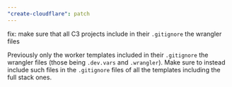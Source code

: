 ```yaml
---
"create-cloudflare": patch
---
```


fix: make sure that all C3 projects include in their `.gitignore` the wrangler files

Previously only the worker templates included in their `.gitignore` the wrangler files (those being `.dev.vars` and `.wrangler`). Make sure to instead include such files in the `.gitignore` files of all the templates including the full stack ones.
